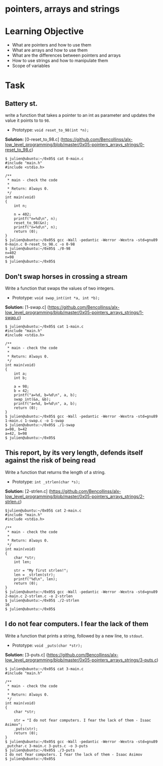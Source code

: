 # pointers, arrays and strings

# Learning Objective

* What are pointers and how to use them
* What are arrays and how to use them
* What are the differences between pointers and arrays
* How to use strings and how to manipulate them
* Scope of variables

# Task

## Battery st.

write a function that takes a pointer to an int as parameter 
and updates the value it points to to `98`.

* Prototype: `void reset_to_98(int *n);`

**Solution:** [0-reset_to_98.c] (https://github.com/Bencollinss/alx-low_level_programming/blob/master/0x05-pointers_arrays_strings/0-reset_to_98.c)

```
$ julien@ubuntu:~/0x05$ cat 0-main.c
#include "main.h"
#include <stdio.h>

/**
 * main - check the code 
 *
 * Return: Always 0.
 */
int main(void)
{
    int n;

    n = 402;
    printf("n=%d\n", n);
    reset_to_98(&n);
    printf("n=%d\n", n);
    return (0);
}
$ julien@ubuntu:~/0x05$ gcc -Wall -pedantic -Werror -Wextra -std=gnu89 0-main.c 0-reset_to_98.c -o 0-98
$ julien@ubuntu:~/0x05$ ./0-98 
n=402
n=98
$ julien@ubuntu:~/0x05$ 
```

## Don't swap horses in crossing a stream

Write a function that swaps the values of two integers.

* Prototype: `void swap_int(int *a, int *b);`

**Solution:** [1-swap.c] (https://github.com/Bencollinss/alx-low_level_programming/blob/master/0x05-pointers_arrays_strings/1-swap.c)

```
$ julien@ubuntu:~/0x05$ cat 1-main.c
#include "main.h"
#include <stdio.h>

/**
 * main - check the code
 *
 * Return: Always 0.
 */
int main(void)
{
    int a;
    int b;

    a = 98;
    b = 42;
    printf("a=%d, b=%d\n", a, b);
    swap_int(&a, &b);
    printf("a=%d, b=%d\n", a, b);
    return (0);
}
$ julien@ubuntu:~/0x05$ gcc -Wall -pedantic -Werror -Wextra -std=gnu89 1-main.c 1-swap.c -o 1-swap
$ julien@ubuntu:~/0x05$ ./1-swap 
a=98, b=42
a=42, b=98
$ julien@ubuntu:~/0x05$

```
## This report, by its very length, defends itself against the risk of being read

Write a function that returns the length of a string.

* Prototype: `int _strlen(char *s);`

**Solution:** [2-strlen.c] (https://github.com/Bencollinss/alx-low_level_programming/blob/master/0x05-pointers_arrays_strings/2-strlen.c)

```
$julien@ubuntu:~/0x05$ cat 2-main.c
#include "main.h"
#include <stdio.h>

/**
 * main - check the code
 *
 * Return: Always 0.
 */
int main(void)
{
    char *str;
    int len;

    str = "My first strlen!";
    len = _strlen(str);
    printf("%d\n", len);
    return (0);
}
$ julien@ubuntu:~/0x05$ gcc -Wall -pedantic -Werror -Wextra -std=gnu89 2-main.c 2-strlen.c -o 2-strlen
$ julien@ubuntu:~/0x05$ ./2-strlen 
16
$ julien@ubuntu:~/0x05$
```
## I do not fear computers. I fear the lack of them

Write a function that prints a string, followed by a new line, to `stdout`.

* Prototype: `void _puts(char *str);`

**Solution:** [3-puts.c] (https://github.com/Bencollinss/alx-low_level_programming/blob/master/0x05-pointers_arrays_strings/3-puts.c)

```
$ julien@ubuntu:~/0x05$ cat 3-main.c
#include "main.h"

/**
 * main - check the code
 *
 * Return: Always 0.
 */
int main(void)
{
    char *str;

    str = "I do not fear computers. I fear the lack of them - Isaac Asimov";
    _puts(str);
    return (0);
}
$ julien@ubuntu:~/0x05$ gcc -Wall -pedantic -Werror -Wextra -std=gnu89 _putchar.c 3-main.c 3-puts.c -o 3-puts
$ julien@ubuntu:~/0x05$ ./3-puts 
I do not fear computers. I fear the lack of them - Isaac Asimov
$ julien@ubuntu:~/0x05$
```

